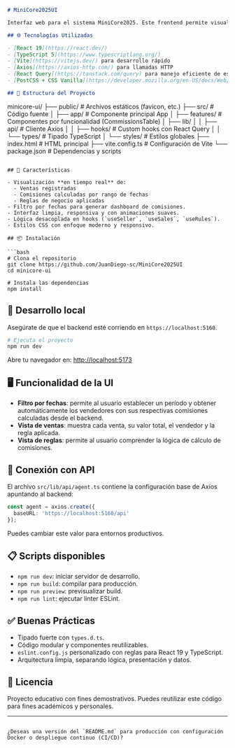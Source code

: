 ```markdown
# MiniCore2025UI

Interfaz web para el sistema MiniCore2025. Este frontend permite visualizar, filtrar y consultar de forma intuitiva las **ventas**, **comisiones** por vendedor y las **reglas** aplicadas, todo ello conectado con un backend en ASP.NET Core.

## 🌐 Tecnologías Utilizadas

- [React 19](https://react.dev/)
- [TypeScript 5](https://www.typescriptlang.org/)
- [Vite](https://vitejs.dev/) para desarrollo rápido
- [Axios](https://axios-http.com/) para llamadas HTTP
- [React Query](https://tanstack.com/query) para manejo eficiente de estado remoto
- [PostCSS + CSS Vanilla](https://developer.mozilla.org/en-US/docs/Web/CSS) con estilos responsivos

## 🧱 Estructura del Proyecto

```

minicore-ui/
├── public/              # Archivos estáticos (favicon, etc.)
├── src/                 # Código fuente
│   ├── app/             # Componente principal App
│   ├── features/        # Componentes por funcionalidad (CommissionsTable)
│   ├── lib/
│   │   ├── api/         # Cliente Axios
│   │   ├── hooks/       # Custom hooks con React Query
│   │   └── types/       # Tipado TypeScript
│   └── styles/          # Estilos globales
├── index.html           # HTML principal
├── vite.config.ts       # Configuración de Vite
└── package.json         # Dependencias y scripts

````

## 🚀 Características

- Visualización **en tiempo real** de:
  - Ventas registradas
  - Comisiones calculadas por rango de fechas
  - Reglas de negocio aplicadas
- Filtro por fechas para generar dashboard de comisiones.
- Interfaz limpia, responsiva y con animaciones suaves.
- Lógica desacoplada en hooks (`useSeller`, `useSales`, `useRules`).
- Estilos CSS con enfoque moderno y responsivo.

## 📦 Instalación

```bash
# Clona el repositorio
git clone https://github.com/JuanDiego-sc/MiniCore2025UI
cd minicore-ui

# Instala las dependencias
npm install
````

## 🧪 Desarrollo local

Asegúrate de que el backend esté corriendo en `https://localhost:5160`.

```bash
# Ejecuta el proyecto
npm run dev
```

Abre tu navegador en: [http://localhost:5173](http://localhost:5173)

## 🖥️ Funcionalidad de la UI

* **Filtro por fechas**: permite al usuario establecer un período y obtener automáticamente los vendedores con sus respectivas comisiones calculadas desde el backend.
* **Vista de ventas**: muestra cada venta, su valor total, el vendedor y la regla aplicada.
* **Vista de reglas**: permite al usuario comprender la lógica de cálculo de comisiones.

## 🔗 Conexión con API

El archivo `src/lib/api/agent.ts` contiene la configuración base de Axios apuntando al backend:

```ts
const agent = axios.create({
  baseURL: 'https://localhost:5160/api'
});
```

Puedes cambiar este valor para entornos productivos.

## 📋 Scripts disponibles

* `npm run dev`: iniciar servidor de desarrollo.
* `npm run build`: compilar para producción.
* `npm run preview`: previsualizar build.
* `npm run lint`: ejecutar linter ESLint.

## ✅ Buenas Prácticas

* Tipado fuerte con `types.d.ts`.
* Código modular y componentes reutilizables.
* `eslint.config.js` personalizado con reglas para React 19 y TypeScript.
* Arquitectura limpia, separando lógica, presentación y datos.

## 📝 Licencia

Proyecto educativo con fines demostrativos. Puedes reutilizar este código para fines académicos y personales.

---

```

¿Deseas una versión del `README.md` para producción con configuración Docker o despliegue continuo (CI/CD)?
```

